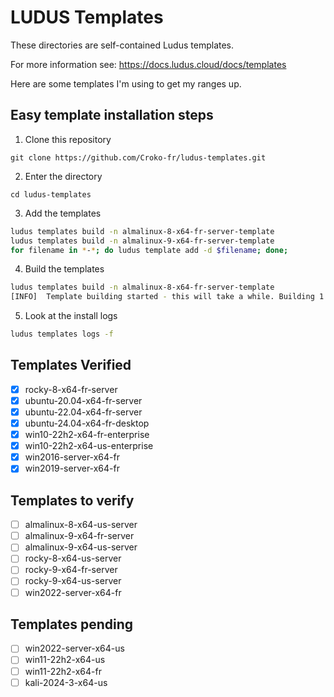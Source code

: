 # LUDUS Templates

These directories are self-contained Ludus templates.

For more information see: https://docs.ludus.cloud/docs/templates

Here are some templates I'm using to get my ranges up.


## Easy template installation steps

1. Clone this repository

`git clone https://github.com/Croko-fr/ludus-templates.git`

2. Enter the directory

`cd ludus-templates`

3. Add the templates

```bash
ludus templates build -n almalinux-8-x64-fr-server-template
ludus templates build -n almalinux-9-x64-fr-server-template
for filename in *-*; do ludus template add -d $filename; done;
```

4. Build the templates

```bash
ludus templates build -n almalinux-8-x64-fr-server-template
[INFO]  Template building started - this will take a while. Building 1 template(s) at a time.
```

5. Look at the install logs

```bash
ludus templates logs -f
```

## Templates Verified

- [x] rocky-8-x64-fr-server
- [x] ubuntu-20.04-x64-fr-server
- [x] ubuntu-22.04-x64-fr-server
- [x] ubuntu-24.04-x64-fr-desktop
- [x] win10-22h2-x64-fr-enterprise
- [x] win10-22h2-x64-us-enterprise
- [x] win2016-server-x64-fr
- [x] win2019-server-x64-fr

## Templates to verify

- [ ] almalinux-8-x64-us-server
- [ ] almalinux-9-x64-fr-server
- [ ] almalinux-9-x64-us-server
- [ ] rocky-8-x64-us-server
- [ ] rocky-9-x64-fr-server
- [ ] rocky-9-x64-us-server
- [ ] win2022-server-x64-fr

## Templates pending

- [ ] win2022-server-x64-us
- [ ] win11-22h2-x64-us
- [ ] win11-22h2-x64-fr
- [ ] kali-2024-3-x64-us
